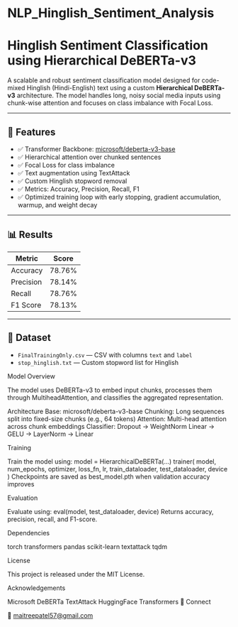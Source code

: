 # NLP_Hinglish_Sentiment_Analysis

# Hinglish Sentiment Classification using Hierarchical DeBERTa-v3

A scalable and robust sentiment classification model designed for code-mixed Hinglish (Hindi-English) text using a custom **Hierarchical DeBERTa-v3** architecture. The model handles long, noisy social media inputs using chunk-wise attention and focuses on class imbalance with Focal Loss.

---

## 🚀 Features

- ✅ Transformer Backbone: [microsoft/deberta-v3-base](https://huggingface.co/microsoft/deberta-v3-base)
- ✅ Hierarchical attention over chunked sentences
- ✅ Focal Loss for class imbalance
- ✅ Text augmentation using TextAttack
- ✅ Custom Hinglish stopword removal
- ✅ Metrics: Accuracy, Precision, Recall, F1
- ✅ Optimized training loop with early stopping, gradient accumulation, warmup, and weight decay

---

## 📊 Results

| Metric     | Score   |
|------------|---------|
| Accuracy   | 78.76%  |
| Precision  | 78.14%  |
| Recall     | 78.76%  |
| F1 Score   | 78.13%  |

---

## 📁 Dataset

- `FinalTrainingOnly.csv` — CSV with columns `text` and `label`
- `stop_hinglish.txt` — Custom stopword list for Hinglish

Model Overview

The model uses DeBERTa-v3 to embed input chunks, processes them through MultiheadAttention, and classifies the aggregated representation.

Architecture
Base: microsoft/deberta-v3-base
Chunking: Long sequences split into fixed-size chunks (e.g., 64 tokens)
Attention: Multi-head attention across chunk embeddings
Classifier: Dropout → WeightNorm Linear → GELU → LayerNorm → Linear

Training

Train the model using:
model = HierarchicalDeBERTa(...)
trainer(
    model,
    num_epochs,
    optimizer,
    loss_fn,
    lr,
    train_dataloader,
    test_dataloader,
    device
)
Checkpoints are saved as best_model.pth when validation accuracy improves

Evaluation

Evaluate using:
eval(model, test_dataloader, device)
Returns accuracy, precision, recall, and F1-score.

Dependencies

torch
transformers
pandas
scikit-learn
textattack
tqdm

License

This project is released under the MIT License.

Acknowledgements

Microsoft DeBERTa
TextAttack
HuggingFace Transformers
🔗 Connect

📧 maitreepatel57@gmail.com






